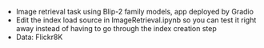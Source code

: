 - Image retrieval task using Blip-2 family models, app deployed by Gradio 
- Edit the index load source in ImageRetrieval.ipynb so you can test it right away instead of having to go through the index creation step
- Data: Flickr8K
